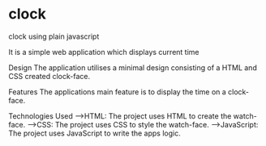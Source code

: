 # clock
clock using plain javascript

It is a simple web application which displays current time

Design
The application utilises a minimal design consisting of a HTML and CSS created clock-face.

Features
The applications main feature is to display the time  on a clock-face.

Technologies Used
-->HTML: The project uses HTML to create the watch-face.
-->CSS: The project uses CSS to style the watch-face.
-->JavaScript: The project uses JavaScript to write the apps logic.


